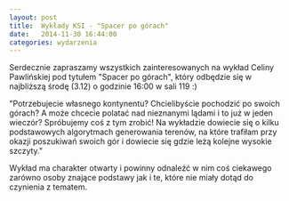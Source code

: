 ```yaml
---
layout:	post
title:	Wykłady KSI - "Spacer po górach"
date:	2014-11-30 16:44:00
categories:	wydarzenia
---
```


Serdecznie zapraszamy wszystkich zainteresowanych na wykład Celiny Pawlińskiej pod tytułem "Spacer po górach", który odbędzie się w najbliższą środę (3.12) o  godzinie 16:00 w sali 119 :)

"Potrzebujecie własnego kontynentu? Chcielibyście pochodzić po swoich górach? A może chcecie polatać nad nieznanymi lądami i to już w jeden wieczór? Spróbujemy coś z tym zrobić! Na wykładzie dowiecie się o kilku podstawowych algorytmach generowania terenów, na które trafiłam przy okazji poszukiwań swoich gór i dowiecie się gdzie leżą kolejne wysokie szczyty."

Wykład ma charakter otwarty i powinny odnaleźć w nim coś ciekawego zarówno osoby znające podstawy jak i te, które nie miały dotąd do czynienia z tematem.
